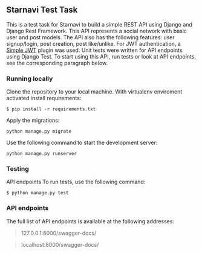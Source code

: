 ## Starnavi Test Task

This is a test task for Starnavi to build a simple REST API using Django and Django Rest Framework. This API represents a social network with basic user and post models. The API also has the following features: user signup/login, post creation, post like/unlike. For JWT authentication, a [Simple JWT](https://github.com/davesque/django-rest-framework-simplejwt) plugin was used. Unit tests were written for API endpoints using Django Test. To start using this API, run tests or look at API endpoints, see the corresponding paragraph below.

### Running locally
Clone the repository to your local machine. With virtualenv enviroment activated install requirements:
```
$ pip install -r requirements.txt
```
Apply the migrations:
```
python manage.py migrate
```
Use the following command to start the development server:
```
python manage.py runserver
```
### Testing
API endpoints To run tests, use the following command:
```
$ python manage.py test
```
### API endpoints
The full list of API endpoints is available at the following addresses:
> 127.0.0.1:8000/swagger-docs/  

> localhost:8000/swagger-docs/
